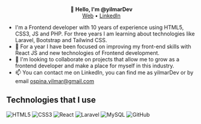 <p align="center">
  👋 <b>Hello, I'm @yilmarDev</b><br>
  <a href="https://yilmar.dev">Web</a> • 
  <a href="https://www.linkedin.com/in/yilmardev/">LinkedIn</a>
 </p>
 
- I'm a Frontend developer with 10 years of experience using HTML5, CSS3, JS and PHP. For three years I am learning about technologies like Laravel, Bootstrap and Tailwind CSS. 
- 🌱 For a year I have been focused on improving my front-end skills with React JS and new technologies of Frontend development.
- 💞️ I'm looking to collaborate on projects that allow me to grow as a frontend developer and make a place for myself in this industry.
- 📫 You can contact me on LinkedIn, you can find me as yilmarDev or by email ospina.yilmar@gmail.com

## Technologies that I use
![HTML5](https://img.shields.io/badge/html5-%23E34F26.svg?style=for-the-badge&logo=html5&logoColor=white)
![CSS3](https://img.shields.io/badge/css3-%231572B6.svg?style=for-the-badge&logo=css3&logoColor=white)
![React](https://img.shields.io/badge/react-%2320232a.svg?style=for-the-badge&logo=react&logoColor=%2361DAFB)
![Laravel](https://img.shields.io/badge/laravel-%23FF2D20.svg?style=for-the-badge&logo=laravel&logoColor=white)
![MySQL](https://img.shields.io/badge/mysql-%2300f.svg?style=for-the-badge&logo=mysql&logoColor=white)
![GitHub](https://img.shields.io/badge/github-%23121011.svg?style=for-the-badge&logo=github&logoColor=white)
